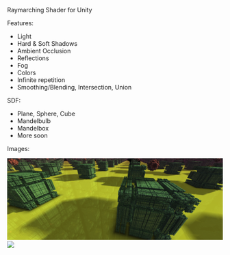 Raymarching Shader for Unity

Features:
- Light
- Hard & Soft Shadows
- Ambient Occlusion
- Reflections
- Fog
- Colors
- Infinite repetition
- Smoothing/Blending, Intersection, Union 

SDF:
- Plane, Sphere, Cube
- Mandelbulb
- Mandelbox
- More soon

Images:

![](Assets/GitImages/raymarching1.png)
![](Assets/GitImages/raymarching2.png)